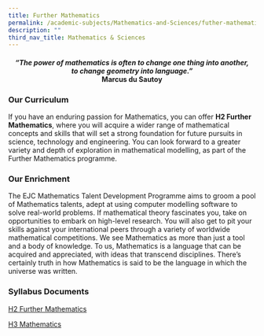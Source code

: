 ```yaml
---
title: Further Mathematics
permalink: /academic-subjects/Mathematics-and-Sciences/futher-mathematics/
description: ""
third_nav_title: Mathematics & Sciences
---
```

<center><h4><em>“The power of mathematics is often to change one thing into another,<br>to change geometry into language.”</em><br><b>Marcus du Sautoy</b></h4></center>

### Our Curriculum

If you have an enduring passion for Mathematics, you can offer **H2 Further Mathematics**, where you will acquire a wider range of mathematical concepts and skills that will set a strong foundation for future pursuits in science, technology and engineering. You can look forward to a greater variety and depth of exploration in mathematical modelling, as part of the Further Mathematics programme.

### Our Enrichment

The EJC Mathematics Talent Development Programme aims to groom a pool of Mathematics talents, adept at using computer modelling software to solve real-world problems. If mathematical theory fascinates you, take on opportunities to embark on high-level research. You will also get to pit your skills against your international peers through a variety of worldwide mathematical competitions. We see Mathematics as more than just a tool and a body of knowledge. To us, Mathematics is a language that can be acquired and appreciated, with ideas that transcend disciplines. There’s certainly truth in how Mathematics is said to be the language in which the universe was written.

### Syllabus Documents

[H2 Further Mathematics](https://www.seab.gov.sg/docs/default-source/national-examinations/syllabus/alevel/2024syllabus/9649_y24_sy.pdf)

[H3 Mathematics](https://www.seab.gov.sg/docs/default-source/national-examinations/syllabus/alevel/2024syllabus/9820_y24_sy.pdf)